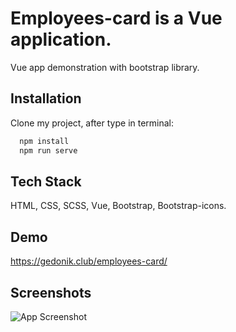 
# Employees-card is a Vue application.

Vue app demonstration with bootstrap library.


## Installation

Clone my project, after type in terminal:

```bash
  npm install 
  npm run serve
```

## Tech Stack

HTML, CSS, SCSS, Vue, Bootstrap, Bootstrap-icons.

## Demo

https://gedonik.club/employees-card/

## Screenshots

![App Screenshot](https://i.postimg.cc/zfTWKLZJ/employees-card.jpg)
